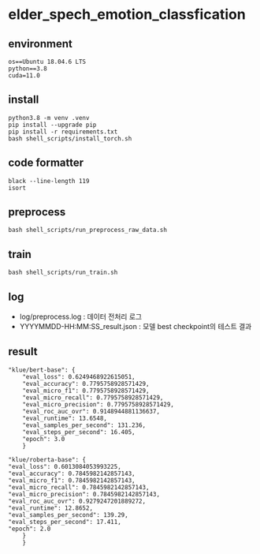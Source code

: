 # elder_spech_emotion_classfication

## environment
```
os==Ubuntu 18.04.6 LTS
python==3.8
cuda=11.0
```
## install
```
python3.8 -m venv .venv
pip install --upgrade pip
pip install -r requirements.txt
bash shell_scripts/install_torch.sh
```
## code formatter
```
black --line-length 119
isort
```

## preprocess
```
bash shell_scripts/run_preprocess_raw_data.sh
```
## train
```
bash shell_scripts/run_train.sh
```

## log
- log/preprocess.log : 데이터 전처리 로그
- YYYYMMDD-HH:MM:SS_result.json : 모델 best checkpoint의 테스트 결과

## result
```
"klue/bert-base": {
    "eval_loss": 0.6249468922615051,
    "eval_accuracy": 0.7795758928571429,
    "eval_micro_f1": 0.7795758928571429,
    "eval_micro_recall": 0.7795758928571429,
    "eval_micro_precision": 0.7795758928571429,
    "eval_roc_auc_ovr": 0.9148944881136637,
    "eval_runtime": 13.6548,
    "eval_samples_per_second": 131.236,
    "eval_steps_per_second": 16.405,
    "epoch": 3.0
    }
```

```
"klue/roberta-base": {
"eval_loss": 0.6013084053993225,
"eval_accuracy": 0.7845982142857143,
"eval_micro_f1": 0.7845982142857143,
"eval_micro_recall": 0.7845982142857143,
"eval_micro_precision": 0.7845982142857143,
"eval_roc_auc_ovr": 0.9279247201889272,
"eval_runtime": 12.8652,
"eval_samples_per_second": 139.29,
"eval_steps_per_second": 17.411,
"epoch": 2.0
    }
    }
```
